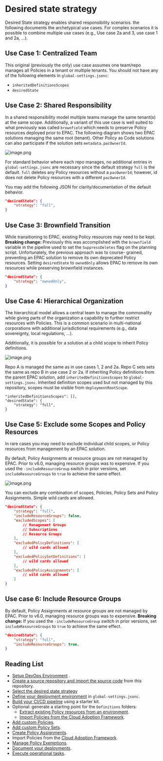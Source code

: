# Desired state strategy

Desired State strategy enables shared responsibility scenarios. the following documents the archetypical use cases. For complex scenarios it is possible to combine multiple use cases (e.g., Use case 2a and 3, use case 1 and 2a, ...).

## Use Case 1: Centralized Team

This original (previously the only) use case assumes one team/repo manages all Policies in a tenant or multiple tenants. You should not have any of the following elements in `global-settings.jsonc`:

* `inheritedDefinitionsScopes`
* `desiredState`

## Use Case 2: Shared Responsibility

In a shared responsibility model multiple teams manage the same tenant(s) at the same scope. Additionally, a variant of this use case is well suited to what previously was called `brownfield` which needs to preserve Policy resources deployed prior to EPAC. The following diagram shows two EPAC solutions managing the same root (tenant). Other Policy as Code solutions can also participate if the solution sets `metadata.pacOwnerId`.

![image.png](Images/shared-responsibility.png)

For standard behavior where each repo manages, no additional entries in `global-settings.jsonc` are necessary since the default strategy `full` is the default. `full` deletes any Policy resources without a `pacOwnerId`; however, id does not delete Policy resources with a different `pacOwnerId`.

You may add the following JSON for clarity/documentation of the default behavior.

``` json
"desiredState": {
    "strategy": "full",
}
```

## Use Case 3: Brownfield Transition

While transitioning to EPAC, existing Policy resources may need to be kept. **Breaking change:** Previously this was accomplished with the `brownfield` variable in the pipeline used to set the `SuppressDeletes` flag on the planning script. Unfortunately, the previous approach was to course- grained, preventing an EPAC solution to remove its own deprecated Policy resources. Setting `desiredState` to `ownedOnly` allows EPAC to remove its own resources while preserving brownfield instances.

``` json
"desiredState": {
    "strategy": "ownedOnly",
}
```

## Use Case 4: Hierarchical Organization

The hierarchical model allows a central team to manage the commonality while giving parts of the organization a capability to further restrict resources with Policies. This is a common scenario in multi-national corporations with additional jurisdictional requirements (e.g., data sovereignty, local regulations, ...).

Additionally, it is possible for a solution at a child scope to inherit Policy definitions.

![image.png](Images/shared-hierarchical.png)

Repo A is managed the same as in use cases 1, 2 and 2a. Repo C sets sets the same as repo B in use case 2 or 2a. If inheriting Policy definitions from the parent EPAC solution, add `inheritedDefinitionsScopes` to `global-settings.jsonc`. Inherited definition scopes used but not managed by this repository, scopes must be visible from `deploymentRootScope`.

``` jsonc
"inheritedDefinitionsScopes": [],
"desiredState": {
    "strategy": "full",
}
```

## Use Case 5: Exclude some Scopes and Policy Resources

In rare cases you may need to exclude individual child scopes, or Policy resources from management by an EPAC solution.

By default, Policy Assignments at resource groups are not managed by EPAC. Prior to v6.0, managing resource groups was to expensive. If you used the `-includeResourceGroup` switch in prior versions, set `includeResourceGroups` to `true` to achieve the same effect.

![image.png](Images/shared-excluded.png)

You can exclude any combination of scopes, Policies, Policy Sets and Policy Assignments. Simple wild cards are allowed.

``` json
"desiredState": {
    "strategy": "full",
    "includeResourceGroups": false,
    "excludedScopes": [
        // Management Groups
        // Subscriptions
        // Resource Groups
    ],
    "excludedPolicyDefinitions": [
        // wild cards allowed
    ],
    "excludedPolicySetDefinitions": [
        // wild cards allowed
    ],
    "excludedPolicyAssignments": [
        // wild cards allowed
    ]
}
```

## Use case 6: Include Resource Groups

By default, Policy Assignments at resource groups are not managed by EPAC. Prior to v6.0, managing resource groups was to expensive. **Breaking change:** If you used the `-includeResourceGroup` switch in prior versions, set `includeResourceGroups` to `true` to achieve the same effect.

``` json
"desiredState": {
    "strategy": "full",
    "includeResourceGroups": true,
}
```

## Reading List

* [Setup DevOps Environment](operating-environment.md) .
* [Create a source repository and import the source code](clone-github.md) from this repository.
* [Select the desired state strategy](desired-state-strategy.md)
* [Define your deployment environment](definitions-and-global-settings.md) in `global-settings.jsonc`.
* [Build your CI/CD pipeline](ci-cd-pipeline.md) using a starter kit.
* Optional: generate a starting point for the `Definitions` folders:
  * [Extract existing Policy resources from an environment](extract-existing-policy-resources.md).
  * [Import Policies from the Cloud Adoption Framework](cloud-adoption-framework.md).
* [Add custom Policies](policy-definitions.md).
* [Add custom Policy Sets](policy-set-definitions.md).
* [Create Policy Assignments](policy-assignments.md).
* Import Policies from the [Cloud Adoption Framework](cloud-adoption-framework.md).
* [Manage Policy Exemptions](policy-exemptions.md).
* [Document your deployments](documenting-assignments-and-policy-sets.md).
* [Execute operational tasks](operational-scripts.md).
